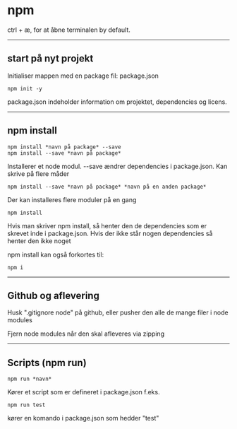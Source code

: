 # npm

ctrl + æ, for at åbne terminalen by default.
___
## start på nyt projekt
Initialiser mappen med en package fil: package.json
```
npm init -y
```

package.json indeholder information om projektet, dependencies og licens.
___
## npm install
```
npm install *navn på package* --save
npm install --save *navn på package* 
```
Installerer et node modul. --save ændrer dependencies i package.json. Kan skrive på flere måder

```
npm install --save *navn på package* *navn på en anden package*
```
Der kan installeres flere moduler på en gang

```
npm install
```
Hvis man skriver npm install, så henter den de dependencies som er skrevet inde i package.json. Hvis der ikke står nogen dependencies så henter den ikke noget

npm install kan også forkortes til:

```
npm i
```
___
## Github og aflevering
Husk ".gitignore node" på github, eller pusher den alle de mange filer i node modules

Fjern node modules når den skal afleveres via zipping
___
## Scripts (npm run)
```
npm run *navn*
```
Kører et script som er defineret i package.json f.eks.
``` 
npm run test
``` 
kører en komando i package.json som hedder "test"